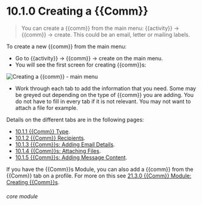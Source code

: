 # 10.1.0 <i class="fas fa-envelope-open"></i> Creating a {{Comm}}

> You can create a {{comm}} from the main menu: {{activity}} -> {{comm}} -> create. This could be an email, letter or mailing labels.



To create a new {{comm}} from the main menu:
- Go to {{activity}} -> {{comm}} -> create on the main menu. 
- You will see the first screen for creating {{comm}}s:

![Creating a {{comm}} - main menu](83b.png)

- Work through each tab to add the information that you need. Some may be greyed out depending on the type of {{comm}} you are adding. You do not have to fill in every tab if it is not relevant. You may not want to attach a file for example. 

Details on the different tabs are in the following pages:

- [10.1.1 {{Comm}} Type](/help/index/p/10.1.1).
- [10.1.2 {{Comm}} Recipients](/help/index/p/10.1.2).
- [10.1.3 {{Comm}}s: Adding Email Details](/help/index/p/10.1.3).
- [10.1.4 {{Comm}}s: Attaching Files](/help/index/p/10.1.4).
- [10.1.5 {{Comm}}s: Adding Message Content](/help/index/p/10.1.5).

If you have the {{Comm}}s Module, you can also add a {{comm}} from the {{Comm}} tab on a profile. For more on this see [21.3.0 {{Comm}} Module: Creating {{Comm}}s](/help/index/p/21.3.0).

  
###### core module


